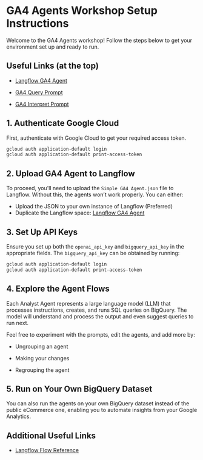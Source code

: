 # GA4 Agents Workshop Setup Instructions

Welcome to the GA4 Agents workshop! Follow the steps below to get your environment set up and ready to run.

## Useful Links (at the top)

- [Langflow GA4 Agent](https://huggingface.co/spaces/Sitewiz/Langflow)

- [GA4 Query Prompt](https://github.com/SitewizAI/GA4-Agent/blob/main/ga4_query.txt)

- [GA4 Interpret Prompt](https://github.com/SitewizAI/GA4-Agent/blob/main/ga4_interpret.txt)

## 1. Authenticate Google Cloud

First, authenticate with Google Cloud to get your required access token.

```bash
gcloud auth application-default login
gcloud auth application-default print-access-token
```

## 2. Upload GA4 Agent to Langflow

To proceed, you'll need to upload the `Simple GA4 Agent.json` file to Langflow. Without this, the agents won’t work properly.
You can either:

- Upload the JSON to your own instance of Langflow (Preferred)
- Duplicate the Langflow space: [Langflow GA4 Agent](https://huggingface.co/spaces/Sitewiz/Langflow)

## 3. Set Up API Keys

Ensure you set up both the `openai_api_key` and `bigquery_api_key` in the appropriate fields. The `bigquery_api_key` can be obtained by running:

```bash
gcloud auth application-default login
gcloud auth application-default print-access-token
```

## 4. Explore the Agent Flows

Each Analyst Agent represents a large language model (LLM) that processes instructions, creates, and runs SQL queries on BigQuery. The model will understand and process the output and even suggest queries to run next.

Feel free to experiment with the prompts, edit the agents, and add more by:

- Ungrouping an agent

- Making your changes

- Regrouping the agent

## 5. Run on Your Own BigQuery Dataset

You can also run the agents on your own BigQuery dataset instead of the public eCommerce one, enabling you to automate insights from your Google Analytics.

## Additional Useful Links

- [Langflow Flow Reference](https://astra.datastax.com/langflow/2305abbf-2e85-43bc-a1b5-8752a048f082/flow/31c412ed-7515-47f6-8a2a-b80741a17c4a)
